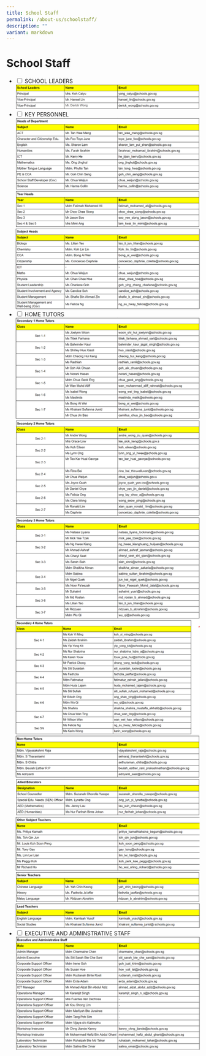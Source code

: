 ```yaml
---
title: School Staff
permalink: /about-us/schoolstaff/
description: ""
variant: markdown
---
```

<h1>School Staff</h1>
<ul class="jekyllcodex_accordion">
	<li>
		<input type="checkbox" id="accordion1" class="hidecontent">
		<label for="accordion1">SCHOOL LEADERS</label>
		<div class="content hidecontent">
		<div>
			<img src="/images/Our%20Staff/2024_SL.png">
			</div>
			</div></li>
		<li>
			<input type="checkbox" id="accordion2" class="hidecontent">
			<label for="accordion2">KEY PERSONNEL</label>
			<div class="content hidecontent">
			<div>
				<img src="/images/Our%20Staff/2024_HOD.png"><br>
				<img src="/images/Our%20Staff/2024_YH.png"><br>
				<img src="/images/Our%20Staff/2024_SH.png"><br>
				</div>
		</div></li>
		<li>
			<input type="checkbox" id="accordion3" class="hidecontent">
			<label for="accordion3">HOME TUTORS</label>
			<div class="content hidecontent">
			<div>
				<img src="/images/Our%20Staff/2024_SEC1HT.png"><br>
				<img src="/images/Our%20Staff/2024_SEC2HT.png"><br>
				<img src="/images/Our%20Staff/2024_SEC3HT.png"><br>
				<img src="/images/Our%20Staff/2024_SEC4HT.png"><br>
				<img src="/images/Our%20Staff/2024_NONHT.png"><br>
				<img src="/images/Our%20Staff/2024_AED.png"><br>
				<img src="/images/Our%20Staff/2024_OST.png"><br>
				<img src="/images/Our%20Staff/2024_ST.png"><br>
				<img src="/images/Our%20Staff/2024_LT.png"><br>
				</div>
				</div></li>
  <li>
			<input type="checkbox" id="accordion4" class="hidecontent">
			<label for="accordion4">EXECUTIVE AND ADMINSTRATIVE STAFF</label>
			<div class="content hidecontent">
			<div>
				<img src="/images/Our%20Staff/2024_EAS.png">
				</div>
				</div></li>
</ul>